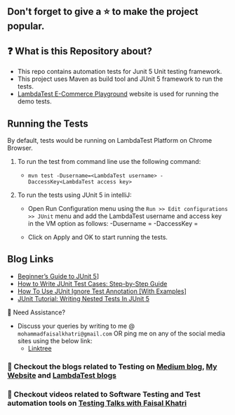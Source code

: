 ## Don't forget to give a :star: to make the project popular.

## :question: What is this Repository about?

- This repo contains automation tests for Junit 5 Unit testing framework.
- This project uses Maven as build tool and JUnit 5 framework to run the tests.
- [LambdaTest E-Commerce Playground](https://ecommerce-playground.lambdatest.io/) website is used for running the demo
  tests.

## Running the Tests

By default, tests would be running on LambdaTest Platform on Chrome Browser.

1. To run the test from command line use the following command:

    - `mvn test -Dusername=<LambdaTest username> -DaccessKey<LambdaTest access key>`

2. To run the tests using JUnit 5 in intelliJ:

    - Open Run Configuration menu using the `Run >> Edit configurations >> JUnit` menu and add the LambdaTest
      username and access key in the VM option as follows:
      -Dusername = <LambdaTest username>
      -DaccessKey = <LambdaTest access key>

    - Click on Apply and OK to start running the tests.

## Blog Links

- [Beginner’s Guide to JUnit 5](https://medium.com/@iamfaisalkhatri/beginners-guide-to-junit-5-7756286cd4be)]
- [How to Write JUnit Test Cases: Step-by-Step Guide](https://www.lambdatest.com/blog/junit-test-cases/)
- [How To Use JUnit Ignore Test Annotation [With Examples]](https://www.lambdatest.com/blog/junit-ignore-test-annotation/)
- [JUnit Tutorial: Writing Nested Tests In JUnit 5](https://www.lambdatest.com/learning-hub/junit5-nested-tests)

🧬 Need Assistance?

- Discuss your queries by writing to me @ `mohammadfaisalkhatri@gmail.com`
  OR ping me on any of the social media sites using the below link:
    - [Linktree](https://linktr.ee/faisalkhatri)

### :thought_balloon: Checkout the blogs related to Testing on [Medium blog](https://medium.com/@iamfaisalkhatri), [My Website](https://mfaisalkhatri.github.io) and [LambdaTest blogs](https://www.lambdatest.com/blog/author/mfaisalkhatri/)

### :bookmark: Checkout videos related to Software Testing and Test automation tools on [Testing Talks with Faisal Khatri](https://www.youtube.com/@faisalkhatriqa)